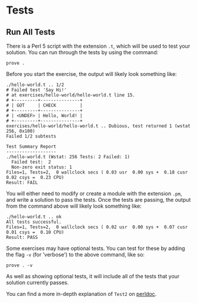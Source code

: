 # Tests

## Run All Tests

There is a Perl 5 script with the extension `.t`, which will be used to test
your solution. You can run through the tests by using the command:

`prove .`

Before you start the exercise, the output will likely look something like:

```
./hello-world.t .. 1/2
# Failed test 'Say Hi!'
# at exercises/hello-world/hello-world.t line 15.
# +---------+---------------+
# | GOT     | CHECK         |
# +---------+---------------+
# | <UNDEF> | Hello, World! |
# +---------+---------------+
exercises/hello-world/hello-world.t .. Dubious, test returned 1 (wstat 256, 0x100)
Failed 1/2 subtests

Test Summary Report
-------------------
./hello-world.t (Wstat: 256 Tests: 2 Failed: 1)
  Failed test:  2
  Non-zero exit status: 1
Files=1, Tests=2,  0 wallclock secs ( 0.03 usr  0.00 sys +  0.18 cusr  0.02 csys =  0.23 CPU)
Result: FAIL
```

You will either need to modify or create a module with the extension `.pm`, and
write a solution to pass the tests. Once the tests are passing, the output from
the command above will likely look something like:

```
./hello-world.t .. ok
All tests successful.
Files=1, Tests=2,  0 wallclock secs ( 0.02 usr  0.00 sys +  0.07 cusr  0.01 csys =  0.10 CPU)
Result: PASS
```

Some exercises may have optional tests. You can test for these by adding the
flag `-v` (for 'verbose') to the above command, like so:

`prove . -v`

As well as showing optional tests, it will include all of the tests that
your solution currently passes.

You can find a more in-depth explanation of `Test2` on
[perldoc](https://perldoc.pl/Test2).

